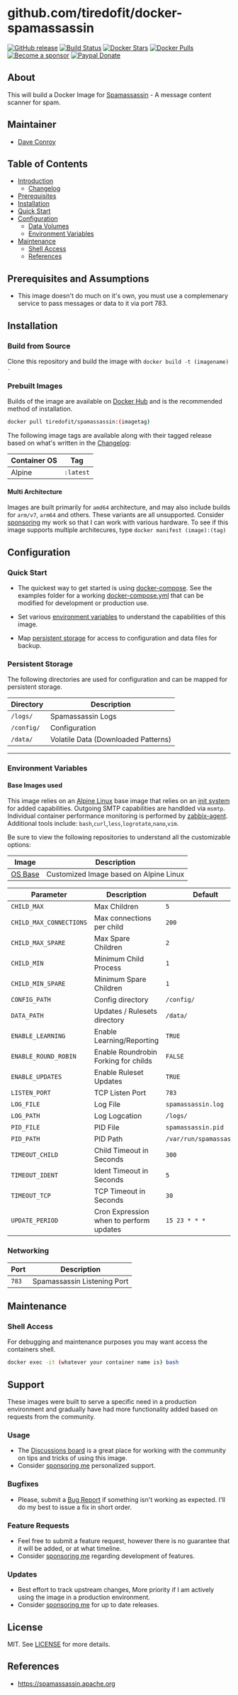 # github.com/tiredofit/docker-spamassassin

[![GitHub release](https://img.shields.io/github/v/tag/tiredofit/docker-spamassassin?style=flat-square)](https://github.com/tiredofit/docker-spamassassin/releases/latest)
[![Build Status](https://img.shields.io/github/workflow/status/tiredofit/docker-spamassassin/build?style=flat-square)](https://github.com/tiredofit/docker-spamassassin/actions?query=workflow%3Abuild)
[![Docker Stars](https://img.shields.io/docker/stars/tiredofit/spamassassin.svg?style=flat-square&logo=docker)](https://hub.docker.com/r/tiredofit/spamassassin/)
[![Docker Pulls](https://img.shields.io/docker/pulls/tiredofit/spamassassin.svg?style=flat-square&logo=docker)](https://hub.docker.com/r/tiredofit/spamassassin/)
[![Become a sponsor](https://img.shields.io/badge/sponsor-tiredofit-181717.svg?logo=github&style=flat-square)](https://github.com/sponsors/tiredofit)
[![Paypal Donate](https://img.shields.io/badge/donate-paypal-00457c.svg?logo=paypal&style=flat-square)](https://www.paypal.me/tiredofit)


## About

This will build a Docker Image for [Spamassassin](https://spamassassin.apache.org) - A message content scanner for spam.
## Maintainer

- [Dave Conroy](https://github.com/tiredofit/)

## Table of Contents

- [Introduction](#introduction)
    - [Changelog](CHANGELOG.md)
- [Prerequisites](#prerequisites)
- [Installation](#installation)
- [Quick Start](#quick-start)
- [Configuration](#configuration)
    - [Data Volumes](#data-volumes)
    - [Environment Variables](#environmentvariables)
- [Maintenance](#maintenance)
    - [Shell Access](#shell-access)
   - [References](#references)

## Prerequisites and Assumptions

- This image doesn't do much on it's own, you must use a complemenary service to pass messages or data to it via port 783.

## Installation
### Build from Source
Clone this repository and build the image with `docker build -t (imagename) .`

### Prebuilt Images
Builds of the image are available on [Docker Hub](https://hub.docker.com/r/tiredofit/spamassassin) and is the recommended method of installation.

```bash
docker pull tiredofit/spamassassin:(imagetag)
```
The following image tags are available along with their tagged release based on what's written in the [Changelog](CHANGELOG.md):

| Container OS | Tag       |
| ------------ | --------- |
| Alpine       | `:latest` |

#### Multi Architecture
Images are built primarily for `amd64` architecture, and may also include builds for `arm/v7`, `arm64` and others. These variants are all unsupported. Consider [sponsoring](https://github.com/sponsors/tiredofit) my work so that I can work with various hardware. To see if this image supports multiple architecures, type `docker manifest (image):(tag)`

## Configuration

### Quick Start

* The quickest way to get started is using [docker-compose](https://docs.docker.com/compose/). See the examples folder for a working [docker-compose.yml](examples/docker-compose.yml) that can be modified for development or production use.

* Set various [environment variables](#environment-variables) to understand the capabilities of this image.
* Map [persistent storage](#data-volumes) for access to configuration and data files for backup.
### Persistent Storage

The following directories are used for configuration and can be mapped for persistent storage.

| Directory  | Description                         |
| ---------- | ----------------------------------- |
| `/logs/`   | Spamassassin Logs                   |
| `/config/` | Configuration                       |
| `/data/`   | Volatile Data (Downloaded Patterns) |

* * *
### Environment Variables

#### Base Images used

This image relies on an [Alpine Linux](https://hub.docker.com/r/tiredofit/alpine) base image that relies on an [init system](https://github.com/just-containers/s6-overlay) for added capabilities. Outgoing SMTP capabilities are handlded via `msmtp`. Individual container performance monitoring is performed by [zabbix-agent](https://zabbix.org). Additional tools include: `bash`,`curl`,`less`,`logrotate`,`nano`,`vim`.

Be sure to view the following repositories to understand all the customizable options:

| Image                                                  | Description                            |
| ------------------------------------------------------ | -------------------------------------- |
| [OS Base](https://github.com/tiredofit/docker-alpine/) | Customized Image based on Alpine Linux |

| Parameter               | Description                             | Default                  |
| ----------------------- | --------------------------------------- | ------------------------ |
| `CHILD_MAX`             | Max Children                            | `5`                      |
| `CHILD_MAX_CONNECTIONS` | Max connections per child               | `200`                    |
| `CHILD_MAX_SPARE`       | Max Spare Children                      | `2`                      |
| `CHILD_MIN`             | Minimum Child Process                   | `1`                      |
| `CHILD_MIN_SPARE`       | Minimum Spare Children                  | `1`                      |
| `CONFIG_PATH`           | Config directory                        | `/config/`               |
| `DATA_PATH`             | Updates / Rulesets directory            | `/data/`                 |
| `ENABLE_LEARNING`       | Enable Learning/Reporting               | `TRUE`                   |
| `ENABLE_ROUND_ROBIN`    | Enable Roundrobin Forking for childs    | `FALSE`                  |
| `ENABLE_UPDATES`        | Enable Ruleset Updates                  | `TRUE`                   |
| `LISTEN_PORT`           | TCP Listen Port                         | `783`                    |
| `LOG_FILE`              | Log File                                | `spamassassin.log`       |
| `LOG_PATH`              | Log Logcation                           | `/logs/`                 |
| `PID_FILE`              | PID File                                | `spamassassin.pid`       |
| `PID_PATH`              | PID Path                                | `/var/run/spamassassin/` |
| `TIMEOUT_CHILD`         | Child Timeout in Seconds                | `300`                    |
| `TIMEOUT_IDENT`         | Ident Timeout in Seconds                | `5`                      |
| `TIMEOUT_TCP`           | TCP Timeout in Seconds                  | `30`                     |
| `UPDATE_PERIOD`         | Cron Expression when to perform updates | `15 23 * * *`            |

### Networking

| Port  | Description                 |
| ----- | --------------------------- |
| `783` | Spamassassin Listening Port |

## Maintenance
### Shell Access

For debugging and maintenance purposes you may want access the containers shell.

```bash
docker exec -it (whatever your container name is) bash
```

## Support

These images were built to serve a specific need in a production environment and gradually have had more functionality added based on requests from the community.
### Usage
- The [Discussions board](../../discussions) is a great place for working with the community on tips and tricks of using this image.
- Consider [sponsoring me](https://github.com/sponsors/tiredofit) personalized support.
### Bugfixes
- Please, submit a [Bug Report](issues/new) if something isn't working as expected. I'll do my best to issue a fix in short order.

### Feature Requests
- Feel free to submit a feature request, however there is no guarantee that it will be added, or at what timeline.
- Consider [sponsoring me](https://github.com/sponsors/tiredofit) regarding development of features.

### Updates
- Best effort to track upstream changes, More priority if I am actively using the image in a production environment.
- Consider [sponsoring me](https://github.com/sponsors/tiredofit) for up to date releases.

## License
MIT. See [LICENSE](LICENSE) for more details.

## References

* https://spamassassin.apache.org
